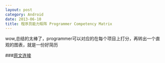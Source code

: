 ```yaml
---
layout: post
category: Android
date: 2013-06-10
title: 程序员能力矩阵 Programmer Competency Matrix
---
```


wow,总结的太棒了，programmer可以对应的在每个项目上打分，再转出一个直观的图表，就是一份好简历

###[原文连接](http://static.icybear.net/%5BCN%5DProgrammer%20competency%20matrix.htm)

